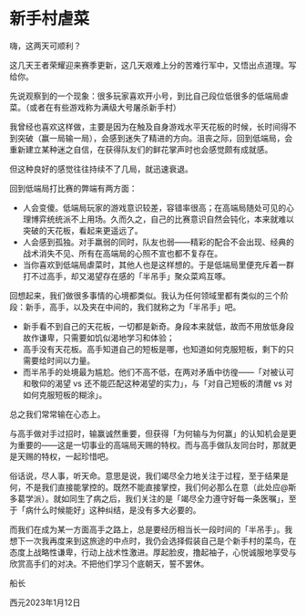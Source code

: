 # 新手村虐菜

嗨，这两天可顺利？

这几天王者荣耀迎来赛季更新，这几天艰难上分的苦难行军中，又悟出点道理。写给你。

先说观察到的一个现象：很多玩家喜欢开小号，到比自己段位低很多的低端局虐菜。（或者在有些游戏称为满级大号屠杀新手村）

我曾经也喜欢这样做，主要是因为在触及自身游戏水平天花板的时候，长时间得不到突破（赢一局输一局），会感到迷失了精进的方向。沮丧之际，回到低端局，会重新建立某种迷之自信，在获得队友们的鲜花掌声时也会感觉颇有成就感。

但这种良好的感觉往往持续不了几局，就迅速衰退。

回到低端局打比赛的弊端有两方面：

- 人会变傻。低端局玩家的游戏意识较差，容错率很高；在高端局随处可见的心理博弈统统派不上用场。久而久之，自己的比赛意识自然会钝化，本来就难以突破的天花板，看起来更遥远了。
- 人会感到孤独。对手羸弱的同时，队友也弱——精彩的配合不会出现、经典的战术消失不见、所有在高端局的心照不宣也都不复存在。
- 当你喜欢到低端局虐菜时，其他人也是这样想的。于是低端局里便充斥着一群打不过高手，却又渴望存在感的「半吊手」聚众菜鸡互啄。

回想起来，我们做很多事情的心境都类似。我认为任何领域里都有类似的三个阶段：新手，高手，以及夹在中间的，我们就称之为「半吊手」吧。

- 新手看不到自己的天花板，一切都是新奇。身段本来就低，故而不用放低身段故作谦卑，只需要如饥似渴地学习和体验；
- 高手没有天花板。高手知道自己的短板是哪，也知道如何克服短板，剩下的只需要给时间以力量。
- 而半吊手的处境最为尴尬。他们不高不低，在两对矛盾中彷徨——「对被认可和敬仰的渴望 vs 还不能匹配这种渴望的实力」，与「对自己短板的清醒 vs 对如何克服短板的糊涂」。

总之我们常常输在心态上。

与高手做对手过招时，输赢诚然重要，但获得「为何输与为何赢」的认知机会是更为重要的——这是一切事业的高端局天赐的特权。而与高手做队友同台时，那就更是天赐的特权，一起珍惜吧。

俗话说，尽人事，听天命。意思是说，我们竭尽全力地关注于过程，至于结果是何，不是我们直接能掌控的。既然不能直接掌控，我们何必那么在意（此处应@斯多葛学派）。就如同生了病之后，我们关注的是「竭尽全力遵守好每一条医嘱」，至于「病什么时候能好」这种纠结，是没有多大必要的。

而我们在成为某一方面高手之路上，总是要经历相当长一段时间的「半吊手」。我想下一次我再度来到这旅途的中点时，我仍会选择假装自己是个新手村的菜鸟，在态度上战略性谦卑，行动上战术性激进。厚起脸皮，撸起袖子，心悦诚服地享受与欣赏高手们的对决。不把他们学习个底朝天，誓不罢休。

船长

西元2023年1月12日